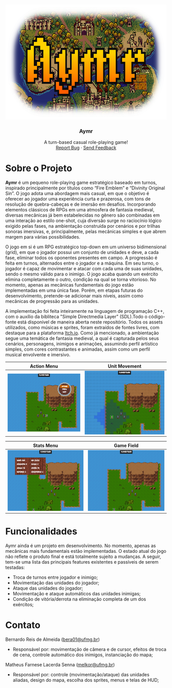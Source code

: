 <!-- LOGO -->
<br />
<p align="center">
  <a href="https://github.com/bereis01/DJD_TP/blob/main/README.md">
    <img src="./Docs/aymr_logo.png" alt="Aymr" width="640" height="360">
  </a>

  <h3 align="center"><strong>Aymr</strong></h3>
  <p align="center">
    A turn-based casual role-playing game!
    <br />
    <a href="https://github.com/bereis01/DJD_TP/issues">Report Bug</a>
    ·
    <a href="#contact">Send Feedback</a>
  </p>
</p>

<!-- DESCRIPTION -->
# Sobre o Projeto
**Aymr** é um pequeno role-playing game estratégico baseado em turnos, inspirado principalmente por títulos como “Fire Emblem” e “Divinity Original Sin”. O jogo adota uma abordagem mais casual, em que o objetivo é oferecer ao jogador uma experiência curta e prazerosa, com tons de resolução de quebra-cabeças e de imersão em desafios. Incorporando elementos clássicos de RPGs em uma atmosfera de fantasia medieval, diversas mecânicas já bem estabelecidas no gênero são combinadas em uma interação ao estilo one-shot, cuja diversão surge no raciocínio lógico exigido pelas fases, na ambientação construída por cenários e por trilhas sonoras imersivas, e, principalmente, pelas mecânicas simples e que abrem margem para várias possibilidades.

O jogo em si é um RPG estratégico top-down em um universo bidimensional (grid), em que o jogador possui um conjunto de unidades e deve, a cada fase, eliminar todos os oponentes presentes em campo. A progressão é feita em turnos, alternados entre o jogador e a máquina. Em seu turno, o jogador é capaz de movimentar e atacar com cada uma de suas unidades, sendo o mesmo válido para o inimigo. O jogo acaba quando um exército elimina completamente o outro, condição na qual se torna vitorioso. No momento, apenas as mecânicas fundamentais do jogo estão implementadas em uma única fase. Porém, em etapas futuras do desenvolvimento, pretende-se adicionar mais níveis, assim como mecânicas de progressão para as unidades.

A implementação foi feita inteiramente na linguagem de programação C++, com o auxílio da bibliteca "Simple Directmedia Layer" (SDL).Todo o código-fonte está disponível de maneira aberta neste repositório. Todos os assets utilizados, como músicas e sprites, foram extraídos de fontes livres, com destaque para a plataforma <a href="https://itch.io/">Itch.io</a>. Como já mencionado, a ambientação segue uma temática de fantasia medieval, a qual é capturada pelos seus cenários, personagens, inimigos e animações, assumindo perfil artístico simples, com cores contrastantes e animadas, assim como um perfil musical envolvente e imersivo.

Action Menu                |  Unit Movement
:-------------------------:|:-------------------------:
![](./Docs/action_menu.png)  |  ![](./Docs/movement.png)

Stats Menu                 |  Game Field
:-------------------------:|:-------------------------:
![](./Docs/stats.png)  |  ![](./Docs/base.png)

<!-- FUNCTIONALITIES -->
# Funcionalidades
Aymr ainda é um projeto em desenvolvimento. No momento, apenas as mecânicas mais fundamentais estão implementadas. O estado atual do jogo não reflete o produto final e está totalmente sujeito a mudanças. A seguir, tem-se uma lista das principais features existentes e passíveis de serem testadas:

- Troca de turnos entre jogador e inimigo;
- Movimentação das unidades do jogador;
- Ataque das unidades do jogador;
- Movimentação e ataque automáticos das unidades inimigas;
- Condição de vitória/derrota na eliminação completa de um dos exércitos;

<!-- CONTACT -->
# Contato
Bernardo Reis de Almeida (bera01@ufmg.br)
- Responsável por: movimentação de câmera e de cursor, efeitos de troca de cena, controle automático dos inimigos, instanciaçâo do mapa;

Matheus Farnese Lacerda Senna (melkor@ufmg.br)
- Responsável por: controle (movimentação/ataque) das unidades aliadas, design do mapa, escolha dos sprites, menus e telas de HUD;